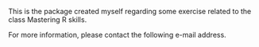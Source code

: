 This is the package created myself regarding some exercise related to the class Mastering R skills. 

For more information, please contact the following e-mail address.
